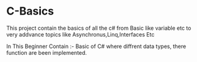 # C-Basics
This project contain the basics of all the c# from Basic like variable etc to very addvance topics like Asynchronus,Linq,Interfaces Etc

In This Beginner Contain :- Basic of C# where diffrent data types, there function are been implemented.

